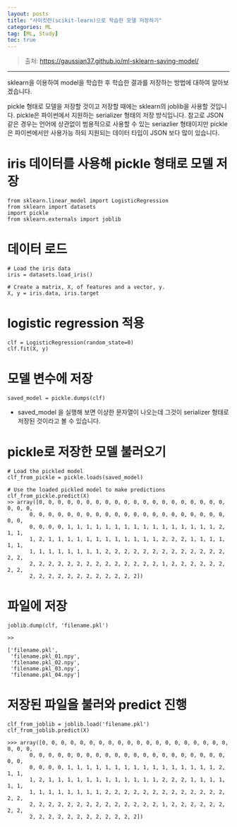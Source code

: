 ```yaml
---
layout: posts
title: "사이킷런(scikit-learn)으로 학습한 모델 저장하기"
categories: ML
tag: [ML, Study]
toc: true
---
```


> 출처: https://gaussian37.github.io/ml-sklearn-saving-model/

***

sklearn을 이용하여 model을 학습한 후 학습한 결과를 저장하는 방법에 대하여 알아보겠습니다.

pickle 형태로 모델을 저장할 것이고 저장할 때에는 sklearn의 joblib을 사용할 것입니다. pickle은 파이썬에서 지원하는 serializer 형태의 저장 방식입니다. 참고로 JSON 같은 경우는 언어에 상관없이 범용적으로 사용할 수 있는 seriazlier 형태이지만 pickle은 파이썬에서만 사용가능 하되 지원되는 데이터 타입이 JSON 보다 많이 있습니다.

# iris 데이터를 사용해 pickle 형태로 모델 저장

```
from sklearn.linear_model import LogisticRegression
from sklearn import datasets
import pickle
from sklearn.externals import joblib
```

# 데이터 로드
```
# Load the iris data
iris = datasets.load_iris()

# Create a matrix, X, of features and a vector, y.
X, y = iris.data, iris.target
```

# logistic regression 적용
```
clf = LogisticRegression(random_state=0)
clf.fit(X, y)
```

# 모델 변수에 저장
```
saved_model = pickle.dumps(clf)
```

* saved_model 을 실행해 보면 이상한 문자열이 나오는데 그것이 serializer 형태로 저장된 것이라고 볼 수 있습니다.

# pickle로 저장한 모델 불러오기
```
# Load the pickled model
clf_from_pickle = pickle.loads(saved_model)

# Use the loaded pickled model to make predictions
clf_from_pickle.predict(X)
>> array([0, 0, 0, 0, 0, 0, 0, 0, 0, 0, 0, 0, 0, 0, 0, 0, 0, 0, 0, 0, 0, 0, 0,
       0, 0, 0, 0, 0, 0, 0, 0, 0, 0, 0, 0, 0, 0, 0, 0, 0, 0, 0, 0, 0, 0, 0,
       0, 0, 0, 0, 1, 1, 1, 1, 1, 1, 1, 1, 1, 1, 1, 1, 1, 1, 1, 1, 2, 1, 1,
       1, 2, 1, 1, 1, 1, 1, 1, 1, 1, 1, 1, 1, 1, 2, 2, 2, 1, 1, 1, 1, 1, 1,
       1, 1, 1, 1, 1, 1, 1, 1, 2, 2, 2, 2, 2, 2, 2, 2, 2, 2, 2, 2, 2, 2, 2,
       2, 2, 2, 2, 2, 2, 2, 2, 2, 2, 2, 2, 2, 2, 1, 2, 2, 2, 2, 2, 2, 2, 2,
       2, 2, 2, 2, 2, 2, 2, 2, 2, 2, 2, 2])
```

# 파일에 저장
```
joblib.dump(clf, 'filename.pkl')

>>

['filename.pkl',
 'filename.pkl_01.npy',
 'filename.pkl_02.npy',
 'filename.pkl_03.npy',
 'filename.pkl_04.npy']
```

# 저장된 파일을 불러와 predict 진행
```
clf_from_joblib = joblib.load('filename.pkl')
clf_from_joblib.predict(X)

>>> array([0, 0, 0, 0, 0, 0, 0, 0, 0, 0, 0, 0, 0, 0, 0, 0, 0, 0, 0, 0, 0, 0, 0,
       0, 0, 0, 0, 0, 0, 0, 0, 0, 0, 0, 0, 0, 0, 0, 0, 0, 0, 0, 0, 0, 0, 0,
       0, 0, 0, 0, 1, 1, 1, 1, 1, 1, 1, 1, 1, 1, 1, 1, 1, 1, 1, 1, 2, 1, 1,
       1, 2, 1, 1, 1, 1, 1, 1, 1, 1, 1, 1, 1, 1, 2, 2, 2, 1, 1, 1, 1, 1, 1,
       1, 1, 1, 1, 1, 1, 1, 1, 2, 2, 2, 2, 2, 2, 2, 2, 2, 2, 2, 2, 2, 2, 2,
       2, 2, 2, 2, 2, 2, 2, 2, 2, 2, 2, 2, 2, 2, 1, 2, 2, 2, 2, 2, 2, 2, 2,
       2, 2, 2, 2, 2, 2, 2, 2, 2, 2, 2, 2])
```